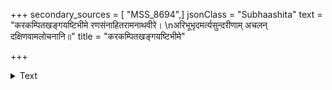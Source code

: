 +++
secondary_sources = [ "MSS_8694",]
jsonClass = "Subhaashita"
text = "करकम्पितखङ्गयष्टिभीमे रणसंनाहितरामनाथवीरे।  \nअरिभूभृदमर्त्यसुन्दरीणाम् अचलन् दक्षिणवामलोचनानि॥"
title = "करकम्पितखङ्गयष्टिभीमे"

+++

<details><summary>Text</summary>

करकम्पितखङ्गयष्टिभीमे रणसंनाहितरामनाथवीरे।  
अरिभूभृदमर्त्यसुन्दरीणाम् अचलन् दक्षिणवामलोचनानि॥
</details>
